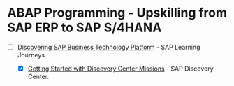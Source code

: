# ABAP Programming - Upskilling from SAP ERP to SAP S/4HANA

- [ ] [Discovering SAP Business Technology Platform](https://learning.sap.com/learning-journey/discover-sap-business-technology-platform) - SAP Learning Journeys.
	- [X] [Getting Started with Discovery Center Missions](https://discovery-center.cloud.sap/protected/index.html#/mymissiondetail/72709/) - SAP Discovery Center.
  


